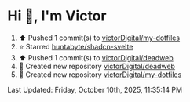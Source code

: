 <h1>Hi 👋, I'm Victor </h1>

<!--RECENT_ACTIVITY:start-->
1. ⬆️ Pushed 1 commit(s) to [victorDigital/my-dotfiles](https://github.com/victorDigital/my-dotfiles)<br>
2. ⭐ Starred [huntabyte/shadcn-svelte](https://github.com/huntabyte/shadcn-svelte)<br>
3. ⬆️ Pushed 1 commit(s) to [victorDigital/deadweb](https://github.com/victorDigital/deadweb)<br>
4. 📔 Created new repository [victorDigital/deadweb](https://github.com/victorDigital/deadweb)<br>
5. 📔 Created new repository [victorDigital/my-dotfiles](https://github.com/victorDigital/my-dotfiles)<br>
<!--RECENT_ACTIVITY:end-->

<!--RECENT_ACTIVITY:last_update-->
Last Updated: Friday, October 10th, 2025, 11:35:14 PM
<!--RECENT_ACTIVITY:last_update_end-->

